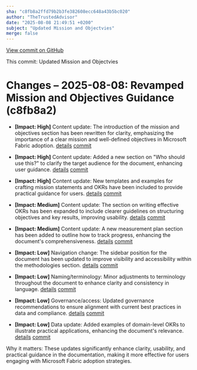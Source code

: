 ```yaml
---
sha: "c8fb8a2ffd79b2b3fe382608ecc648a43b5bc020"
author: "TheTrustedAdvisor"
date: "2025-08-08 21:49:51 +0200"
subject: "Updated Mission and Objectvies"
merge: false
---
```


[View commit on GitHub](https://github.com/TheTrustedAdvisor/FabricAdoptionFramework/commit/c8fb8a2ffd79b2b3fe382608ecc648a43b5bc020)

This commit: Updated Mission and Objectvies

# Changes – 2025-08-08: Revamped Mission and Objectives Guidance (c8fb8a2)

- **[Impact: High]** Content update: The introduction of the mission and objectives section has been rewritten for clarity, emphasizing the importance of a clear mission and well-defined objectives in Microsoft Fabric adoption. [details](/docs/about/changes/2025-08-08-updated-mission-and-objectives) [commit](https://github.com/TheTrustedAdvisor/FabricAdoptionFramework/commit/c8fb8a2ffd79b2b3fe382608ecc648a43b5bc020)

- **[Impact: High]** Content update: Added a new section on "Who should use this?" to clarify the target audience for the document, enhancing user guidance. [details](/docs/about/changes/2025-08-08-updated-mission-and-objectives) [commit](https://github.com/TheTrustedAdvisor/FabricAdoptionFramework/commit/c8fb8a2ffd79b2b3fe382608ecc648a43b5bc020)

- **[Impact: High]** Content update: New templates and examples for crafting mission statements and OKRs have been included to provide practical guidance for users. [details](/docs/about/changes/2025-08-08-updated-mission-and-objectives) [commit](https://github.com/TheTrustedAdvisor/FabricAdoptionFramework/commit/c8fb8a2ffd79b2b3fe382608ecc648a43b5bc020)

- **[Impact: Medium]** Content update: The section on writing effective OKRs has been expanded to include clearer guidelines on structuring objectives and key results, improving usability. [details](/docs/about/changes/2025-08-08-updated-mission-and-objectives) [commit](https://github.com/TheTrustedAdvisor/FabricAdoptionFramework/commit/c8fb8a2ffd79b2b3fe382608ecc648a43b5bc020)

- **[Impact: Medium]** Content update: A new measurement plan section has been added to outline how to track progress, enhancing the document's comprehensiveness. [details](/docs/about/changes/2025-08-08-updated-mission-and-objectives) [commit](https://github.com/TheTrustedAdvisor/FabricAdoptionFramework/commit/c8fb8a2ffd79b2b3fe382608ecc648a43b5bc020)

- **[Impact: Low]** Navigation change: The sidebar position for the document has been updated to improve visibility and accessibility within the methodologies section. [details](/docs/about/changes/2025-08-08-updated-mission-and-objectives) [commit](https://github.com/TheTrustedAdvisor/FabricAdoptionFramework/commit/c8fb8a2ffd79b2b3fe382608ecc648a43b5bc020)

- **[Impact: Low]** Naming/terminology: Minor adjustments to terminology throughout the document to enhance clarity and consistency in language. [details](/docs/about/changes/2025-08-08-updated-mission-and-objectives) [commit](https://github.com/TheTrustedAdvisor/FabricAdoptionFramework/commit/c8fb8a2ffd79b2b3fe382608ecc648a43b5bc020)

- **[Impact: Low]** Governance/access: Updated governance recommendations to ensure alignment with current best practices in data and compliance. [details](/docs/about/changes/2025-08-08-updated-mission-and-objectives) [commit](https://github.com/TheTrustedAdvisor/FabricAdoptionFramework/commit/c8fb8a2ffd79b2b3fe382608ecc648a43b5bc020)

- **[Impact: Low]** Data update: Added examples of domain-level OKRs to illustrate practical applications, enhancing the document's relevance. [details](/docs/about/changes/2025-08-08-updated-mission-and-objectives) [commit](https://github.com/TheTrustedAdvisor/FabricAdoptionFramework/commit/c8fb8a2ffd79b2b3fe382608ecc648a43b5bc020)

Why it matters: These updates significantly enhance clarity, usability, and practical guidance in the documentation, making it more effective for users engaging with Microsoft Fabric adoption strategies.
